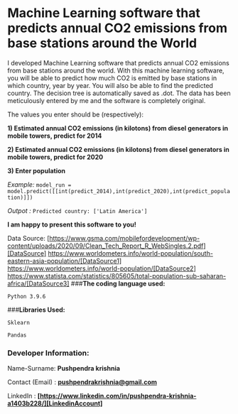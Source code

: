 # **Machine Learning software that predicts annual CO2 emissions from base stations around the World**
I developed Machine Learning software that predicts annual CO2 emissions from base stations around the world. With this machine learning software, you will be able to predict how much CO2 is emitted by base stations in which country, year by year. You will also be able to find the predicted country. The decision tree is automatically saved as .dot. The data has been meticulously entered by me and the software is completely original.

The values you enter should be (respectively):

**1) Estimated annual CO2 emissions (in kilotons) from diesel generators in mobile towers, predict for 2014**

**2) Estimated annual CO2 emissions (in kilotons) from diesel generators in mobile towers, predict for 2020**

**3) Enter population**

_Example:_ `model_run = model.predict([[int(predict_2014),int(predict_2020),int(predict_population)]])`

_Outpot :_ `Predicted country: ['Latin America']`

**I am happy to present this software to you!**

Data Source: [https://www.gsma.com/mobilefordevelopment/wp-content/uploads/2020/09/Clean_Tech_Report_R_WebSingles.2.pdf][DataSource]
https://www.worldometers.info/world-population/south-eastern-asia-population/[DataSource1]
https://www.worldometers.info/world-population/[DataSource2]
https://www.statista.com/statistics/805605/total-population-sub-saharan-africa/[DataSource3]
###**The coding language used:**

`Python 3.9.6`

###**Libraries Used:**

`Sklearn`

`Pandas`

### **Developer Information:**

Name-Surname: **Pushpendra krishnia**

Contact (Email) : **pushpendrakrishnia@gmail.com**

LinkedIn : **[https://www.linkedin.com/in/pushpendra-krishnia-a1403b228/][LinkedinAccount]**



[DataSource]: https://www.gsma.com/mobilefordevelopment/wp-content/uploads/2020/09/Clean_Tech_Report_R_WebSingles.2.pdf

[DataSource1]: https://www.worldometers.info/world-population/south-eastern-asia-population/

[DataSource2]: https://www.worldometers.info/world-population/

[DataSource3]: https://www.statista.com/statistics/805605/total-population-sub-saharan-africa/
